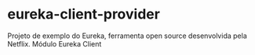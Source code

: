 # eureka-client-provider
Projeto de exemplo do Eureka, ferramenta open source desenvolvida pela Netflix. Módulo Eureka Client
